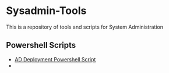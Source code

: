 # Sysadmin-Tools
This is a repository of tools and scripts for System Administration

## Powershell Scripts
* [AD Deployment Powershell Script](Khemgeek/Sysadmin-Tools/Powershell-Scripts/ADDeployment.ps1)
* 
